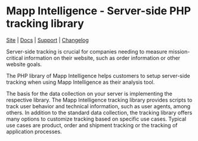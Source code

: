# Mapp Intelligence - Server-side PHP tracking library

[Site](https://mapp.com/) |
[Docs](https://docs.mapp.com/display/MIT) |
[Support](https://support.webtrekk.com/) |
[Changelog](https://docs.mapp.com/display/MIT/Changelog)

Server-side tracking is crucial for companies needing to measure mission-critical information on their website, such 
as order information or other website goals.

The PHP library of Mapp Intelligence helps customers to setup server-side tracking when using Mapp Intelligence as 
their analysis tool.

The basis for the data collection on your server is implementing the respective library. The Mapp Intelligence tracking 
library provides scripts to track user behavior and technical information, such as user agents, among others. In 
addition to the standard data collection, the tracking library offers many options to customize tracking based on 
specific use cases. Typical use cases are product, order and shipment tracking or the tracking of application processes.
